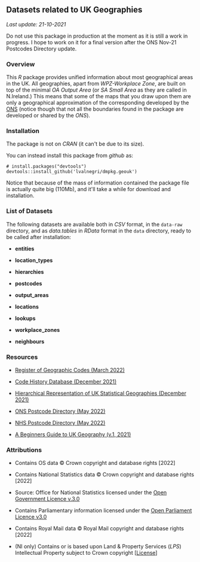 ## Datasets related to UK Geographies

*Last update: 21-10-2021*

Do not use this package in production at the moment as it is still a work in progress. I hope to work on it for a final version after the ONS Nov-21 Postcodes Directory update.

### Overview
This *R* package provides unified information about most geographical areas in the UK. All geographies, apart from *WPZ-Workplace Zone*, are built on top of the minimal *OA Output Area* (or *SA Small Area* as they are called in N.Ireland.) This means that some of the maps that you draw upon them are only a geographical approximation of the corresponding developed by the [ONS](https://geoportal.statistics.gov.uk/) (notice though that not all the boundaries found in the package are developed or shared by the *ONS*).


### Installation
The package is not on *CRAN* (it can't be due to its size). 

You can instead install this package from *github* as:
```
# install.packages("devtools")
devtools::install_github('lvalnegri/dmpkg.geouk')
```

Notice that because of the mass of information contained the package file is actually quite big (110Mb), and it'll take a while for download and installation.


### List of Datasets

The following datasets are available both in *CSV* format, in the `data-raw` directory, and as *data.tables* in *RData* format in the `data` directory, ready to be called after installation:

 - **entities**
 
 - **location_types**
 
 - **hierarchies** 
 
 - **postcodes**
 
 - **output_areas**
 
 - **locations** 
 
 - **lookups**
 
 - **workplace_zones**
 
 - **neighbours** 


### Resources

 - [Register of Geographic Codes (March 2022)](https://geoportal.statistics.gov.uk/search?collection=Dataset&sort=-created&tags=all(PRD_RGC))
 
 - [Code History Database (December 2021)](https://geoportal.statistics.gov.uk/search?collection=Dataset&sort=-created&tags=all(PRD_CHD))
 
 - [Hierarchical Representation of UK Statistical Geographies (December 2021)](https://geoportal.statistics.gov.uk/documents/ons::hierarchical-representation-of-uk-statistical-geographies-december-2021/about)

 - [ONS Postcode Directory (May 2022)](https://geoportal.statistics.gov.uk/search?collection=Dataset&sort=-created&tags=all(PRD_ONSPD))

 - [NHS Postcode Directory (May 2022)](https://geoportal.statistics.gov.uk/search?collection=Dataset&sort=-created&tags=all(PRD_NHSPD))

 - [A Beginners Guide to UK Geography (v.1, 2021)](https://geoportal.statistics.gov.uk/documents/ons::a-beginners-guide-to-uk-geography-2021-v1-0/about)


### Attributions

 - Contains OS data © Crown copyright and database rights [2022] 
 
 - Contains National Statistics data © Crown copyright and database rights [2022] 
 
 - Source: Office for National Statistics licensed under the [Open Government Licence v.3.0](http://www.nationalarchives.gov.uk/doc/open-government-licence/version/3/)

 - Contains Parliamentary information licensed under the [Open Parliament Licence v3.0](https://www.parliament.uk/site-information/copyright/open-parliament-licence/)

 - Contains Royal Mail data © Royal Mail copyright and database rights [2022] 

 - (NI only) Contains or is based upon Land & Property Services (*LPS*) Intellectual Property subject to Crown copyright [[License](https://www.ons.gov.uk/file?uri=/methodology/geography/licences/lpsenduserlicenceoct11_tcm77-278044.doc)]
